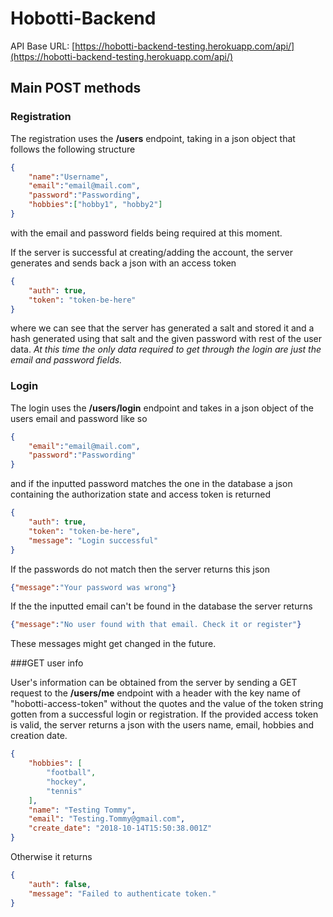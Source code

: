 # Hobotti-Backend

API Base URL:
[https://hobotti-backend-testing.herokuapp.com/api/](https://hobotti-backend-testing.herokuapp.com/api/)

## Main POST methods
### Registration
The registration uses the **/users** endpoint, taking in a json object that follows the following structure
```json
{
	"name":"Username",
	"email":"email@mail.com",
	"password":"Passwording",
	"hobbies":["hobby1", "hobby2"]
}
```
with the email and password fields being required at this moment.

If the server is successful at creating/adding the account, the server generates and sends back a json with an access token
```json
{
    "auth": true,
    "token": "token-be-here"
}
```

where we can see that the server has generated a salt and stored it and a hash generated using that salt and the given password with rest of the user data.
*At this time the only data required to get through the login are just the email and password fields.*

### Login
The login uses the **/users/login** endpoint and takes in a json object of the users email and password like so
```json
{
	"email":"email@mail.com",
	"password":"Passwording"
}
```
and if the inputted password matches the one in the database a json containing the authorization state and access token is returned
```json
{
    "auth": true,
    "token": "token-be-here",
    "message": "Login successful"
}
```

If the passwords do not match then the server returns this json
```json
{"message":"Your password was wrong"}
```
If the the inputted email can't be found in the database the server returns
```json
{"message":"No user found with that email. Check it or register"}
```
These messages might get changed in the future.

###GET user info

User's information can be obtained from the server by sending a GET request to the **/users/me** endpoint with a header with the key name of "hobotti-access-token" without the quotes and the value of the token string gotten from a successful login or registration.
If the provided access token is valid, the server returns a json with the users name, email, hobbies and creation date.
```json
{
    "hobbies": [
        "football",
        "hockey",
        "tennis"
    ],
    "name": "Testing Tommy",
    "email": "Testing.Tommy@gmail.com",
    "create_date": "2018-10-14T15:50:38.001Z"
}
```
Otherwise it returns
```json
{
    "auth": false,
    "message": "Failed to authenticate token."
}
```

